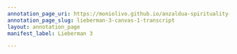 ```yaml
---
annotation_page_uri: https://moniolivo.github.io/anzaldua-spirituality-recordings/annotations/lieberman-3-canvas-1-transcript.json
annotation_page_slug: lieberman-3-canvas-1-transcript
layout: annotation_page
manifest_label: Lieberman 3

---
```

